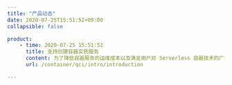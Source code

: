 ```yaml
---
title: "产品动态"
date: 2020-07-25T15:51:52+09:00
collapsible: false

product:
    - time: 2020-07-25 15:51:52
      title: 支持创建容器实例服务
      content: 为了降低容器服务的运维成本以及满足用户对 Serverless 容器技术的广泛需求，容器实例服务集成了云平台云服务器，存储以及网络等资源，提供了一套自动化的容器运行环境。
      url: /container/qci/intro/introduction

---
```


<!-- 设置上述参数可生成产品动态页  -->
